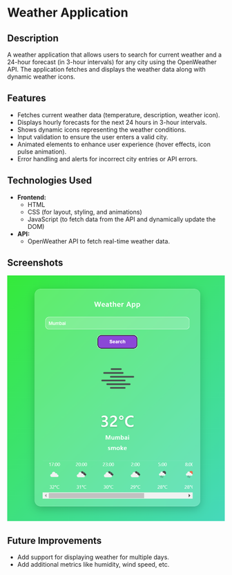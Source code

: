 # Weather Application

## Description
A weather application that allows users to search for current weather and a 24-hour forecast (in 3-hour intervals) for any city using the OpenWeather API. The application fetches and displays the weather data along with dynamic weather icons.

## Features
- Fetches current weather data (temperature, description, weather icon).
- Displays hourly forecasts for the next 24 hours in 3-hour intervals.
- Shows dynamic icons representing the weather conditions.
- Input validation to ensure the user enters a valid city.
- Animated elements to enhance user experience (hover effects, icon pulse animation).
- Error handling and alerts for incorrect city entries or API errors.

## Technologies Used
- **Frontend:**
  - HTML
  - CSS (for layout, styling, and animations)
  - JavaScript (to fetch data from the API and dynamically update the DOM)
- **API:**
  - OpenWeather API to fetch real-time weather data.

## Screenshots
![Weather App Screenshot](image.png)

## Future Improvements
- Add support for displaying weather for multiple days.
- Add additional metrics like humidity, wind speed, etc.
